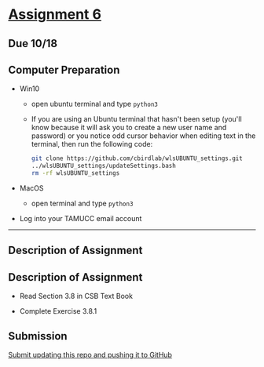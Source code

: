 # [Assignment 6](https://classroom.github.com/a/0OFx0uAZ)

## Due 10/18

## Computer Preparation
* Win10
	* open ubuntu terminal and type `python3`

	* If you are using an Ubuntu terminal that hasn't been setup (you'll know because it will ask you to create a new user name and password) or you notice odd cursor behavior when editing text in the terminal, then run the following code:
		```bash
		git clone https://github.com/cbirdlab/wlsUBUNTU_settings.git
		../wlsUBUNTU_settings/updateSettings.bash
		rm -rf wlsUBUNTU_settings
		```
* MacOS
	* open terminal and type `python3`

* Log into your TAMUCC email account

___

## Description of Assignment 
## Description of Assignment 

* Read Section 3.8 in CSB Text Book

* Complete Exercise 3.8.1

## Submission

[Submit updating this repo and pushing it to GitHub](https://classroom.github.com/a/0OFx0uAZ)